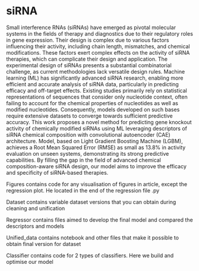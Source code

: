 # siRNA

Small interference RNAs (siRNAs) have emerged as pivotal molecular systems in the fields of therapy and diagnostics due to their regulatory roles in gene expression. Their design is complex due to various factors influencing their activity, including chain length, mismatches, and chemical modifications. These factors exert complex effects on the activity of siRNA therapies, which can complicate their design and application. The experimental design of siRNAs presents a substantial combinatorial challenge, as current methodologies lack versatile design rules. Machine learning (ML) has significantly advanced siRNA research, enabling more efficient and accurate analysis of siRNA data, particularly in predicting efficacy and off-target effects. Existing studies primarily rely on statistical representations of sequences that consider only nucleotide context, often failing to account for the chemical properties of nucleotides as well as modified nucleotides. Consequently, models developed on such bases require extensive datasets to converge towards sufficient predictive accuracy. This work proposes a novel method for predicting gene knockout activity of chemically modified siRNAs using ML leveraging descriptors of siRNA chemical composition with convolutional autoencoder (CAE) architecture. Model, based on Light Gradient Boosting Machine (LGBM), achieves a Root Mean Squared Error (RMSE) as small as 13.8% in activity evaluation on unseen systems, demonstrating its strong predictive capabilities. By filling the gap in the field of advanced chemical composition-aware siRNA design, our model aims to improve the efficacy and specificity of siRNA-based therapies.

Figures contains code for any visualisation of figures in article, except the regression plot. He located in the end of the regression file .py

Dataset contains variable dataset versions that you can obtain during cleaning and unification

Regressor contains files aimed to develop the final model and compared the descriptors and models

Unified_data contains notebook and other files that make it possible to obtain final version for dataset

Classifier contains code for 2 types of classifiers. Here we build and optimise our model 
 
